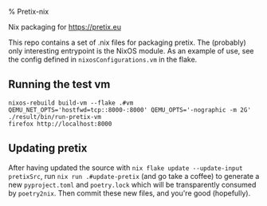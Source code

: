 % Pretix-nix

Nix packaging for https://pretix.eu

This repo contains a set of .nix files for packaging pretix.
The (probably) only interesting entrypoint is the NixOS module.
As an example of use, see the config defined in `nixosConfigurations.vm` in the flake.

## Running the test vm

```shell
nixos-rebuild build-vm --flake .#vm
QEMU_NET_OPTS='hostfwd=tcp::8000-:8000' QEMU_OPTS='-nographic -m 2G' ./result/bin/run-pretix-vm
firefox http://localhost:8000
```

## Updating pretix

After having updated the source with `nix flake update --update-input pretixSrc`, run `nix run .#update-pretix` (and go take a coffee) to generate a new `pyproject.toml` and `poetry.lock` which will be transparently consumed by `poetry2nix`. Then commit these new files, and you're good (hopefully).

